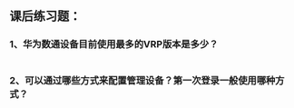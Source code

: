 ## 课后练习题：

### 1、华为数通设备目前使用最多的VRP版本是多少？

```markdown

```



### 2、可以通过哪些方式来配置管理设备？第一次登录一般使用哪种方式？

```markdown

```

